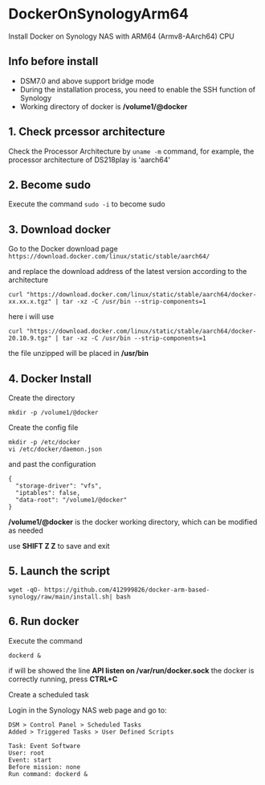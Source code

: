 # DockerOnSynologyArm64
Install Docker on Synology NAS with ARM64 (Armv8-AArch64) CPU 

## Info before install

- DSM7.0 and above support bridge mode
- During the installation process, you need to enable the SSH function of Synology
- Working directory of docker is **/volume1/@docker**

## 1. Check prcessor architecture

Check the Processor Architecture by ```uname -m``` command, for example, the processor architecture of DS218play is 'aarch64'

## 2. Become sudo

Execute the command ```sudo -i``` to become sudo

## 3. Download docker

Go to the Docker download page ```https://download.docker.com/linux/static/stable/aarch64/```

and replace the download address of the latest version according to the architecture

```curl "https://download.docker.com/linux/static/stable/aarch64/docker-xx.xx.x.tgz" | tar -xz -C /usr/bin --strip-components=1```

here i will use

```curl "https://download.docker.com/linux/static/stable/aarch64/docker-20.10.9.tgz" | tar -xz -C /usr/bin --strip-components=1```

the file unzipped will be placed in **/usr/bin**

## 4. Docker Install

Create the directory

```mkdir -p /volume1/@docker```

Create the config file

```
mkdir -p /etc/docker
vi /etc/docker/daemon.json
```

and past the configuration

```
{
  "storage-driver": "vfs",
  "iptables": false,
  "data-root": "/volume1/@docker"
}
```
**/volume1/@docker** is the docker working directory, which can be modified as needed

use **SHIFT Z Z** to save and exit

## 5. Launch the script

```wget -qO- https://github.com/412999826/docker-arm-based-synology/raw/main/install.sh| bash```

## 6. Run docker

Execute the command

```dockerd &```

if will be showed the line **API listen on /var/run/docker.sock** the docker is correctly running, press **CTRL+C** 

Create a scheduled task

Login in the Synology NAS web page and go to: 

```
DSM > Control Panel > Scheduled Tasks
Added > Triggered Tasks > User Defined Scripts
```

```
Task: Event Software
User: root
Event: start
Before mission: none
Run command: dockerd &
```
